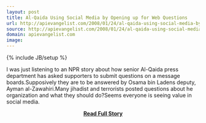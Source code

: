 ```yaml
---
layout: post
title: Al-Qaida Using Social Media by Opening up for Web Questions
url: http://apievangelist.com/2008/01/24/al-qaida-using-social-media-by-opening-up-for-web-questions/
source: http://apievangelist.com/2008/01/24/al-qaida-using-social-media-by-opening-up-for-web-questions/
domain: apievangelist.com
image: 
---
```

{% include JB/setup %}<p>I was just listening to an NPR story about how senior Al-Qaida press department has asked supporters to submit questions on a message boards.Supposively they are to be answered by Osama bin Ladens deputy, Ayman al-Zawahiri.Many jihadist and terrorists posted questions about he organization and what they should do?Seems everyone is seeing value in social media.</p>
<center><p><a href="http://apievangelist.com/2008/01/24/al-qaida-using-social-media-by-opening-up-for-web-questions/" style='padding:25px; font-sze:18px; font-weight: bold;'>Read Full Story</a></p></center>
